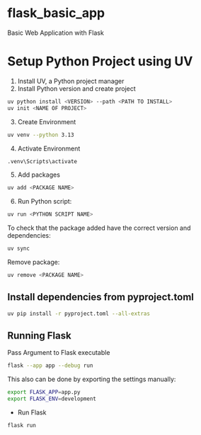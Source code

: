 # flask_basic_app
Basic Web Application with Flask


# Setup Python Project using UV

1. Install UV, a Python project manager
2. Install Python version and create project

```bash
uv python install <VERSION> --path <PATH TO INSTALL>
uv init <NAME OF PROJECT>
```

3. Create Environment
```bash
uv venv --python 3.13
```

4. Activate Environment
```bash
.venv\Scripts\activate
```

5. Add packages
```bash
uv add <PACKAGE NAME>	
```

6. Run Python script:
```bash
uv run <PYTHON SCRIPT NAME>
```

To check that the package added have the correct version and dependencies:

```bash
uv sync
```

Remove package:
```bash
uv remove <PACKAGE NAME>
```


## Install dependencies from pyproject.toml

```bash
uv pip install -r pyproject.toml --all-extras
```

## Running Flask

Pass Argument to Flask executable
```bash
flask --app app --debug run
```

This also can be done by exporting the settings manually:
```bash
export FLASK_APP=app.py
export FLASK_ENV=development
```

- Run Flask
```bash
flask run
```